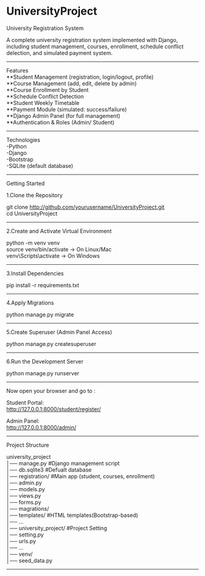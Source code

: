 # UniversityProject

University Registration System

A complete university registration system implemented
with Django, including student management, courses,
enrollment, schedule conflict delection, and 
simulated payment system.

______________________________

Features  
**Student Management (registration, login/logout, profile)  
**Course Management (add, edit, delete by admin)  
**Course Enrollment by Student  
**Schedule Conflict Detection  
**Student Weekly Timetable  
**Payment Module (simulated: success/failure)  
**Django Admin Panel (for full management)  
**Authentication & Roles (Admin/ Student)

______________________________

Technologies  
-Python   
-Django   
-Bootstrap   
-SQLite (default database)

______________________________

Getting Started

  1.Clone the Repository

  git clone http://github.com/yourusername/UniversityProject.git  
  cd UniversityProject

______________________________

  2.Create and Activate Virtual Environment
   
   python -m venv venv  
   source venv/bin/activate  -> On Linux/Mac  
   venv\Scripts\activate  -> On Windows

______________________________

  3.Install Dependencies
   
   pip install -r requirements.txt

______________________________

  4.Apply Migrations

   python manage.py migrate

______________________________

  5.Create Superuser (Admin Panel Access)

   python manage.py createsuperuser

______________________________

  6.Run the Development Server 

   python manage.py runserver

______________________________

 Now open your browser and go to :
   
   Student Portal:  
    http://127.0.0.1:8000/student/register/
   
   Admin Panel:  
    http://127.0.0.1:8000/admin/

______________________________

Project Structure

 university_project  
 │── manage.py  #Django management script  
 │── db.sqlite3  #Defualt database  
 │── registration/  #Main app (student, courses, enrollment)   
 │── admin.py  
   │── models.py  
   │── views.py  
   │── forms.py  
   │── magrations/  
   │── templates/ #HTML templates(Bootstrap-based)  
   │── ...  
 │── university_project/  #Project Setting  
   │── setting.py  
   │── urls.py  
   │── ...  
 │── venv/  
 │── seed_data.py

 ______________________________

